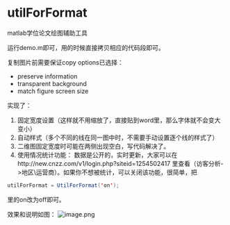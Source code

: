 # utilForFormat
matlab学位论文绘图辅助工具

运行demo.m即可，用的时候直接拷贝相应的代码段即可。

复制图片前需要保证copy options已选择：
- preserve information
- transparent background
- match figure screen size

实现了：
1. 固定宽度设置（这样就不用缩放了，直接贴到word里，那么字体就不会变大变小）
2. 自动样式（多个不同的线在同一图中时，不需要手动设置逐个线的样式了）
3. 二维图固定宽度时可能在两侧出现空白，写代码解决了。
4. 使用情况统计功能：
数据是公开的，实时更新，大家可以在http://new.cnzz.com/v1/login.php?siteid=1254502417 里查看（访客分析->地区\运营商）。如果你不想被统计，可以关闭该功能，很简单，把
```java
utilForFormat = UtilForFormat('on');
```
里的on改为off即可。


效果和说明如图：
![image.png](http://upload-images.jianshu.io/upload_images/230469-d7aa63ef5d800cd9.png?imageMogr2/auto-orient/strip%7CimageView2/2/w/1240)
